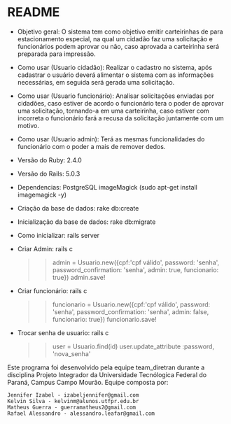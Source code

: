 # README

* Objetivo geral:
	O sistema tem como objetivo emitir carteirinhas de para estacionamento especial, na qual um cidadão faz uma solicitação e funcionários podem aprovar ou não, caso aprovada a carteirinha será preparada para impressão.

* Como usar (Usuario cidadão):
	Realizar o cadastro no sistema, após cadastrar o usuário deverá alimentar o sistema com as informações necessárias, em seguida será gerada uma solicitação.

* Como usar (Usuario funcionário):
	Analisar solicitações enviadas por cidadões, caso estiver de acordo o funcionário tera o poder de aprovar uma solicitação, tornando-a em uma carteirinha, caso estiver com incorreta o funcionário fará a recusa da solicitação juntamente com um motivo.

* Como usar (Usuario admin):
	Terá as mesmas funcionalidades do funcionário com o poder a mais de remover dedos.



* Versão do Ruby: 2.4.0

* Versão do Rails: 5.0.3

* Dependencias:
	PostgreSQL 
	imageMagick (sudo apt-get install imagemagick -y)


* Criação da base de dados:
	rake db:create

* Inicialização da base de dados:
	rake db:migrate

* Como inicializar:
	rails server

* Criar Admin:
	rails c
	>>admin = Usuario.new({cpf:'cpf válido', password: 'senha', password_confirmation: 'senha', admin: true, funcionario: true})
	>>admin.save!

* Criar funcionário:
	rails c
	>>funcionario = Usuario.new({cpf:'cpf válido', password: 'senha', password_confirmation: 'senha', admin: false, funcionario: true})
	>>funcionario.save!

* Trocar senha de usuario:
	rails c
	>>user = Usuario.find(id)
	>>user.update_attribute :password, 'nova_senha'


Este programa foi desenvolvido pela equipe team_diretran durante a disciplina Projeto Integrador da Universidade Tecnólogica Federal do Paraná, Campus Campo Mourão. Equipe composta por:

	Jennifer Izabel - izabeljennifer@gmail.com
	Kelvin Silva - kelvinm@alunos.utfpr.edu.br
	Matheus Guerra - guerramatheus2@gmail.com
	Rafael Alessandro - alessandro.leafar@gmail.com
